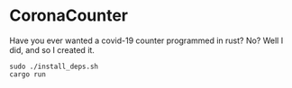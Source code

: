 # CoronaCounter
Have you ever wanted a covid-19 counter programmed in rust? No? Well I did, and so I created it.


```
sudo ./install_deps.sh
cargo run
```
